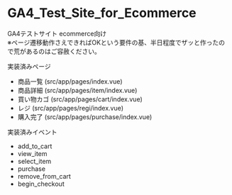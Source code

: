 # GA4_Test_Site_for_Ecommerce
GA4テストサイト ecommerce向け  
※ページ遷移動作さえできればOKという要件の基、半日程度でザッと作ったので荒があるのはご容赦ください。  

実装済みページ  
 - 商品一覧 (src/app/pages/index.vue)
 - 商品詳細 (src/app/pages/item/index.vue)
 - 買い物カゴ (src/app/pages/cart/index.vue)
 - レジ (src/app/pages/regi/index.vue)
 - 購入完了 (src/app/pages/purchase/index.vue)
  
実装済みイベント
 - add_to_cart
 - view_item
 - select_item
 - purchase
 - remove_from_cart
 - begin_checkout
  
